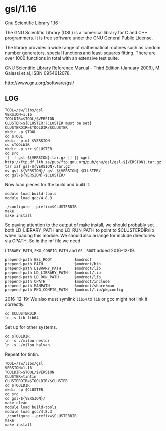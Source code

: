 gsl/1.16
========

Gnu Scientific Library 1.16

The GNU Scientific Library (GSL) is a numerical library for C and C++
programmers. It is free software under the GNU General Public License.

The library provides a wide range of mathematical routines such as random
number generators, special functions and least-squares fitting. There are over
1000 functions in total with an extensive test suite.

GNU Scientific Library Reference Manual - Third Edition (January 2009), M. Galassi et al, ISBN 0954612078.

<http://www.gnu.org/software/gsl/>


LOG
---

    TOOL=/sw/libs/gsl
    VERSION=1.16
    TOOLDIR=$TOOL/$VERSION
    CLUSTER=${CLUSTER:?CLUSTER must be set}
    CLUSTERDIR=$TOOLDIR/$CLUSTER
    mkdir -p $TOOL
    cd $TOOL
    mkdir -p mf $VERSION
    cd $TOOLDIR
    mkdir -p src $CLUSTER 
    cd src
    [[ -f gsl-${VERSION}.tar.gz ]] || wget http://ftp.df.lth.se/pub/ftp.gnu.org/pub/gnu/gsl/gsl-${VERSION}.tar.gz
    tar xzf gsl-${VERSION}.tar.gz 
    mv gsl-${VERSION}/ gsl-${VERSION}-$CLUSTER/
    cd gsl-${VERSION}-$CLUSTER/

Now load pieces for the build and build it.

    module load build-tools
    module load gcc/4.8.3

    ./configure --prefix=$CLUSTERDIR
    make
    make install

So paying attention to the output of make install, we should probably set both
LD_LIBRARY_PATH and LD_RUN_PATH to point to $CLUSTERDIR/lib when loading this 
module.  We should also arrange for include directories via CPATH.  So in the
mf file we need

`LIBRARY_PATH`, `PKG_CONFIG_PATH` and `GSL_ROOT` added 2016-12-19.

    prepend-path GSL_ROOT          $modroot
    prepend-path PATH              $modroot/bin
    prepend-path LIBRARY_PATH      $modroot/lib
    prepend-path LD_LIBRARY_PATH   $modroot/lib
    prepend-path LD_RUN_PATH       $modroot/lib
    prepend-path CPATH             $modroot/include
    prepend-path MANPATH           $modroot/share/man
    prepend-path PKG_CONFIG_PATH   $modroot/lib/pkgconfig

2016-12-19: We also must symlink `lib64` to `lib` or gcc might not link it correctly.

    cd $CLUSTERDIR
    ln -s lib lib64

Set up for other systems.

    cd $TOOLDIR
    ln -s ./milou nestor
    ln -s ./milou halvan

Repeat for tintin.

    TOOL=/sw/libs/gsl
    VERSION=1.16
    TOOLDIR=$TOOL/$VERSION
    CLUSTER=tintin
    CLUSTERDIR=$TOOLDIR/$CLUSTER
    cd $TOOLDIR
    mkdir -p $CLUSTER 
    cd src
    cd gsl-${VERSION}/
    make clean
    module load build-tools
    module load gcc/4.8.3
    ./configure --prefix=$CLUSTERDIR
    make
    make install



